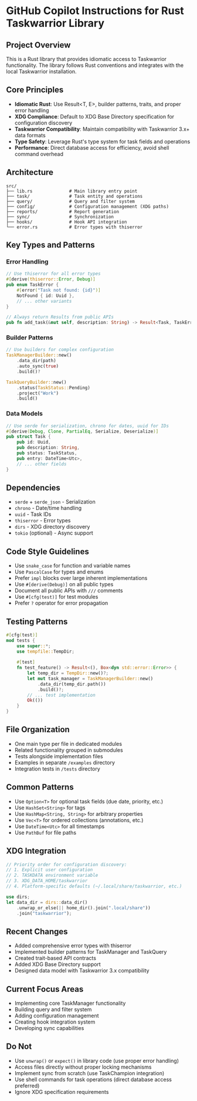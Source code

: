 # GitHub Copilot Instructions for Rust Taskwarrior Library

## Project Overview
This is a Rust library that provides idiomatic access to Taskwarrior functionality. The library follows Rust conventions and integrates with the local Taskwarrior installation.

## Core Principles
- **Idiomatic Rust**: Use Result<T, E>, builder patterns, traits, and proper error handling
- **XDG Compliance**: Default to XDG Base Directory specification for configuration discovery  
- **Taskwarrior Compatibility**: Maintain compatibility with Taskwarrior 3.x+ data formats
- **Type Safety**: Leverage Rust's type system for task fields and operations
- **Performance**: Direct database access for efficiency, avoid shell command overhead

## Architecture
```
src/
├── lib.rs              # Main library entry point
├── task/               # Task entity and operations
├── query/              # Query and filter system  
├── config/             # Configuration management (XDG paths)
├── reports/            # Report generation
├── sync/               # Synchronization
├── hooks/              # Hook API integration
└── error.rs            # Error types with thiserror
```

## Key Types and Patterns

### Error Handling
```rust
// Use thiserror for all error types
#[derive(thiserror::Error, Debug)]
pub enum TaskError {
    #[error("Task not found: {id}")]
    NotFound { id: Uuid },
    // ... other variants
}

// Always return Results from public APIs
pub fn add_task(&mut self, description: String) -> Result<Task, TaskError>
```

### Builder Patterns
```rust
// Use builders for complex configuration
TaskManagerBuilder::new()
    .data_dir(path)
    .auto_sync(true)
    .build()?

TaskQueryBuilder::new()
    .status(TaskStatus::Pending)
    .project("Work")
    .build()
```

### Data Models
```rust
// Use serde for serialization, chrono for dates, uuid for IDs
#[derive(Debug, Clone, PartialEq, Serialize, Deserialize)]
pub struct Task {
    pub id: Uuid,
    pub description: String,
    pub status: TaskStatus,
    pub entry: DateTime<Utc>,
    // ... other fields
}
```

## Dependencies
- `serde` + `serde_json` - Serialization 
- `chrono` - Date/time handling
- `uuid` - Task IDs
- `thiserror` - Error types
- `dirs` - XDG directory discovery
- `tokio` (optional) - Async support

## Code Style Guidelines
- Use `snake_case` for function and variable names
- Use `PascalCase` for types and enums
- Prefer `impl` blocks over large inherent implementations  
- Use `#[derive(Debug)]` on all public types
- Document all public APIs with `///` comments
- Use `#[cfg(test)]` for test modules
- Prefer `?` operator for error propagation

## Testing Patterns
```rust
#[cfg(test)]
mod tests {
    use super::*;
    use tempfile::TempDir;
    
    #[test]
    fn test_feature() -> Result<(), Box<dyn std::error::Error>> {
        let temp_dir = TempDir::new()?;
        let mut task_manager = TaskManagerBuilder::new()
            .data_dir(temp_dir.path())
            .build()?;
        // ... test implementation
        Ok(())
    }
}
```

## File Organization
- One main type per file in dedicated modules
- Related functionality grouped in submodules
- Tests alongside implementation files
- Examples in separate `/examples` directory
- Integration tests in `/tests` directory

## Common Patterns
- Use `Option<T>` for optional task fields (due date, priority, etc.)
- Use `HashSet<String>` for tags
- Use `HashMap<String, String>` for arbitrary properties
- Use `Vec<T>` for ordered collections (annotations, etc.)
- Use `DateTime<Utc>` for all timestamps
- Use `PathBuf` for file paths

## XDG Integration
```rust
// Priority order for configuration discovery:
// 1. Explicit user configuration
// 2. TASKDATA environment variable
// 3. XDG_DATA_HOME/taskwarrior  
// 4. Platform-specific defaults (~/.local/share/taskwarrior, etc.)

use dirs;
let data_dir = dirs::data_dir()
    .unwrap_or_else(|| home_dir().join(".local/share"))
    .join("taskwarrior");
```

## Recent Changes
- Added comprehensive error types with thiserror
- Implemented builder patterns for TaskManager and TaskQuery
- Created trait-based API contracts
- Added XDG Base Directory support
- Designed data model with Taskwarrior 3.x compatibility

## Current Focus Areas
- Implementing core TaskManager functionality
- Building query and filter system  
- Adding configuration management
- Creating hook integration system
- Developing sync capabilities

## Do Not
- Use `unwrap()` or `expect()` in library code (use proper error handling)
- Access files directly without proper locking mechanisms
- Implement sync from scratch (use TaskChampion integration)
- Use shell commands for task operations (direct database access preferred)
- Ignore XDG specification requirements